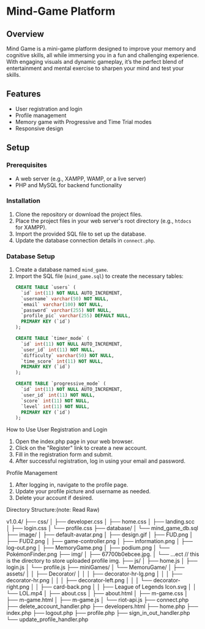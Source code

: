 # Mind-Game Platform

## Overview
Mind Game is a mini-game platform designed to improve your memory and cognitive skills, all while immersing you in a fun and challenging experience. With engaging visuals and dynamic gameplay, it’s the perfect blend of entertainment and mental exercise to sharpen your mind and test your skills.

## Features
- User registration and login
- Profile management
- Memory game with Progressive and Time Trial modes
- Responsive design

## Setup

### Prerequisites
- A web server (e.g., XAMPP, WAMP, or a live server)
- PHP and MySQL for backend functionality

### Installation
1. Clone the repository or download the project files.
2. Place the project files in your web server's root directory (e.g., `htdocs` for XAMPP).
3. Import the provided SQL file to set up the database.
4. Update the database connection details in `connect.php`.

### Database Setup
1. Create a database named `mind_game`.
2. Import the SQL file (`mind_game.sql`) to create the necessary tables:
   ```sql
   CREATE TABLE `users` (
     `id` int(11) NOT NULL AUTO_INCREMENT,
     `username` varchar(50) NOT NULL,
     `email` varchar(100) NOT NULL,
     `password` varchar(255) NOT NULL,
     `profile_pic` varchar(255) DEFAULT NULL,
     PRIMARY KEY (`id`)
   );

   CREATE TABLE `timer_mode` (
     `id` int(11) NOT NULL AUTO_INCREMENT,
     `user_id` int(11) NOT NULL,
     `difficulty` varchar(50) NOT NULL,
     `time_score` int(11) NOT NULL,
     PRIMARY KEY (`id`)
   );

   CREATE TABLE `progressive_mode` (
     `id` int(11) NOT NULL AUTO_INCREMENT,
     `user_id` int(11) NOT NULL,
     `score` int(11) NOT NULL,
     `level` int(11) NOT NULL,
     PRIMARY KEY (`id`)
   );

How to Use
User Registration and Login
1. Open the index.php page in your web browser.
2. Click on the "Register" link to create a new account.
3. Fill in the registration form and submit.
4. After successful registration, log in using your email and password.

Profile Management
1. After logging in, navigate to the profile page.
2. Update your profile picture and username as needed.
3. Delete your account if desired.

Directory Structure:(note: Read Raw)

v1.0.4/
 ├── css/
 │   ├── developer.css
 │   ├── home.css
 │   ├── landing.scc
 │   ├── login.css
 │   └── profile.css
 ├── database/
 │   └── mind_game_db.sql
 ├── image/
 │   ├── default-avatar.png
 │   ├── design.gif
 │   ├── FUD.png
 │   ├── FUD2.png
 │   ├── game-controller.png
 │   ├── information.png
 │   ├── log-out.png
 │   ├── MemoryGame.png
 │   ├── podium.png
 │   └── PokémonFinder.png
 ├── img/
 │   ├── 67700b0ebcee.jpg.
 │   └── ...ect // this is the directory to store uploaded profile img.
 ├── js/
 │   ├── home.js
 │   ├── login.js
 │   └── profile.js
 ├── miniGames/
 │   └── MemoruGame/
 │       ├── assets/
 │       │   ├── Decorator/
 │       │   │   ├── decorator-hr-lg.png
 │       │   │   ├── decorator-hr.png
 │       │   │   ├── decorator-left.png
 │       │   │   └── decorator-right.png
 │       │   ├── card-back.png
 │       │   ├── League of Legends Icon.svg
 │       │   └── LOL.mp4
 │       ├── about.css
 │       ├── about.html
 │       ├── m-game.css
 │       ├── m-game.html
 │       ├── m-game.js
 │       └── riot-api.js
 ├── connect.php
 ├── delete_account_handler.php
 ├── developers.html
 ├── home.php
 ├── index.php
 ├── logout.php
 ├── profile.php
 ├── sign_in_out_handler.php
 └── update_profile_handler.php
